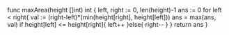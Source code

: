 func maxArea(height []int) int {
    left, right := 0, len(height)-1
    ans := 0
    for left < right{
        val := (right-left)*(min(height[right], height[left]))
        ans = max(ans, val)
        if height[left] <= height[right]{
            left++
        }else{
            right--
        }
    }
    return ans
}